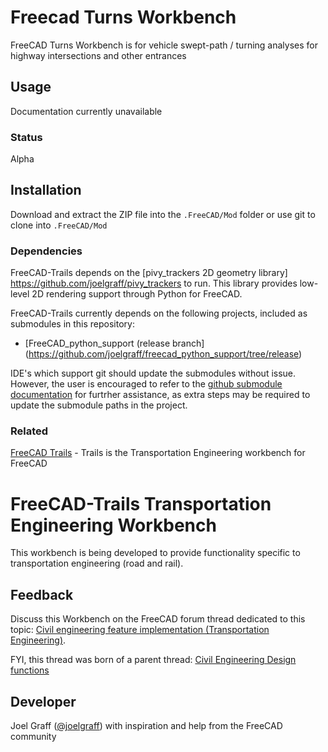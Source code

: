 # Freecad Turns Workbench
FreeCAD Turns Workbench is for vehicle swept-path / turning analyses for highway intersections and other entrances

## Usage

Documentation currently unavailable

### Status

Alpha

## Installation

Download and extract the ZIP file into the `.FreeCAD/Mod` folder or use git to clone into `.FreeCAD/Mod`

### Dependencies

FreeCAD-Trails depends on the [pivy_trackers 2D geometry library] https://github.com/joelgraff/pivy_trackers to run.  This library provides low-level 2D rendering support through Python for FreeCAD.

FreeCAD-Trails currently depends on the following projects, included as submodules in this repository:

* [FreeCAD_python_support (release branch] (https://github.com/joelgraff/freecad_python_support/tree/release)

IDE's which support git should update the submodules without issue.  However, the user is encouraged to refer to the [github submodule documentation](https://git-scm.com/book/en/v2/Git-Tools-Submodules) for furtrher assistance, as extra steps may be required to update the submodule paths in the project.

### Related

[FreeCAD Trails](https://github.com/joelgraff/freecad.trails) - Trails is the Transportation Engineering workbench for FreeCAD

# FreeCAD-Trails Transportation Engineering Workbench

This workbench is being developed to provide functionality specific to transportation engineering (road and rail).

## Feedback 
Discuss this Workbench on the FreeCAD forum thread dedicated to this topic: 
[Civil engineering feature implementation (Transportation Engineering)](https://forum.freecadweb.org/viewtopic.php?f=8&t=22277). 

FYI, this thread was born of a parent thread: 
[Civil Engineering Design functions](https://forum.freecadweb.org/viewtopic.php?f=8&t=6973)

## Developer 
Joel Graff ([@joelgraff](https://github.com/joelgraff)) with inspiration and help from the FreeCAD community
